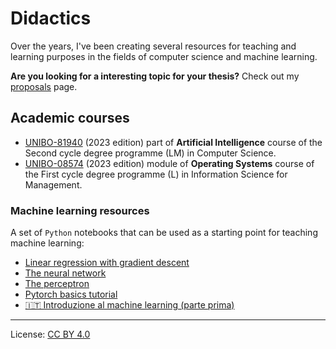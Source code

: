 # Didactics

Over the years, I've been creating several resources for teaching and learning purposes in the fields of computer science and machine learning.

**Are you looking for a interesting topic for your thesis?** Check out my [proposals](didactics/proposals.md) page.

## Academic courses

* [UNIBO-81940](didactics/81940.markdown) (2023 edition) part of **Artificial Intelligence** course of the Second cycle degree programme (LM) in Computer Science.
* [UNIBO-08574](didactics/08574.markdown) (2023 edition) module of **Operating Systems** course of the First cycle degree programme (L) in Information Science for Management.

### Machine learning resources

A set of `Python` notebooks that can be used as a starting point for teaching machine learning:

* [Linear regression with gradient descent](assets/src/linear-regression-w-gradient-descent.ipynb)
* [The neural network](assets/src/nn-rulez.ipynb)
* [The perceptron](assets/src/percettrone.ipynb)
* [Pytorch basics tutorial](assets/src/pytorch-tutorial.ipynb)
* [🇮🇹 Introduzione al machine learning (parte prima)](https://github.com/lozingaro/asai-er-ml.git)

---

License: [CC BY 4.0](https://creativecommons.org/licenses/by/4.0/)
